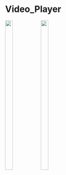 # Video_Player
<p float="center">
<img src="https://github.com/Ronak610/Video_Player/assets/118950801/ebdee9d0-87d2-4491-bcb5-55db9c727435" width=22% height=35%>  
<img src="https://github.com/Ronak610/Video_Player/assets/118950801/baed9b20-499f-44d8-8b6f-4c35dd4bee95" width=22% height=35%>

</p>


